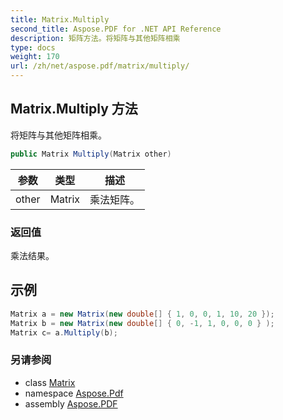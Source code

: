 ```yaml
---
title: Matrix.Multiply
second_title: Aspose.PDF for .NET API Reference
description: 矩阵方法。将矩阵与其他矩阵相乘
type: docs
weight: 170
url: /zh/net/aspose.pdf/matrix/multiply/
---
```

## Matrix.Multiply 方法

将矩阵与其他矩阵相乘。

```csharp
public Matrix Multiply(Matrix other)
```

| 参数 | 类型 | 描述 |
| --- | --- | --- |
| other | Matrix | 乘法矩阵。 |

### 返回值

乘法结果。

## 示例

```csharp
Matrix a = new Matrix(new double[] { 1, 0, 0, 1, 10, 20 });
Matrix b = new Matrix(new double[] { 0, -1, 1, 0, 0, 0 } );
Matrix c= a.Multiply(b);
```

### 另请参阅

* class [Matrix](../)
* namespace [Aspose.Pdf](../../../aspose.pdf/)
* assembly [Aspose.PDF](../../../)